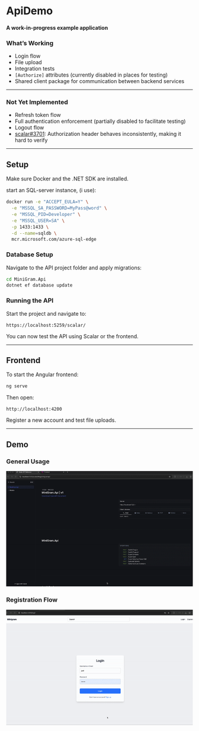 # ApiDemo

#### A work-in-progress example application

### What’s Working

- Login flow
- File upload
- Integration tests
- `[Authorize]` attributes (currently disabled in places for testing)
- Shared client package for communication between backend services

---

### Not Yet Implemented

- Refresh token flow
- Full authentication enforcement (partially disabled to facilitate testing)
- Logout flow
- [scalar#3701](https://github.com/scalar/scalar/issues/3701): Authorization header behaves inconsistently, making it hard to verify

---

## Setup

Make sure Docker and the .NET SDK are installed.

start an SQL-server instance, (i use):

```bash
docker run -e "ACCEPT_EULA=Y" \
  -e "MSSQL_SA_PASSWORD=MyPass@word" \
  -e "MSSQL_PID=Developer" \
  -e "MSSQL_USER=SA" \
  -p 1433:1433 \
  -d --name=sqldb \
  mcr.microsoft.com/azure-sql-edge
```

### Database Setup

Navigate to the API project folder and apply migrations:

```bash
cd MiniGram.Api
dotnet ef database update
```

### Running the API

Start the project and navigate to:

```
https://localhost:5259/scalar/
```

You can now test the API using Scalar or the frontend.

---

## Frontend

To start the Angular frontend:

```bash
ng serve
```

Then open:

```
http://localhost:4200
```

Register a new account and test file uploads.

---

## Demo

### General Usage

![](./demo.gif)

### Registration Flow

![](./register.gif)
